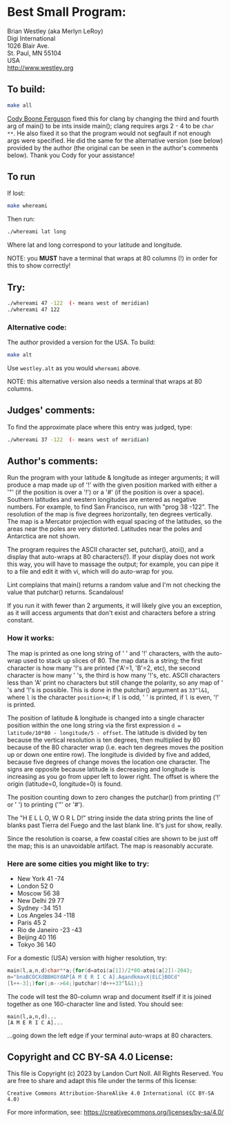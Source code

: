 # Best Small Program:

Brian Westley (aka Merlyn LeRoy)  
Digi International  
1026 Blair Ave.  
St. Paul, MN  55104  
USA  
<http://www.westley.org>  

## To build:

```sh
make all
```


[Cody Boone Ferguson](/winners.html#Cody_Boone_Ferguson) fixed this for clang by
changing the third and fourth arg of main() to be ints inside main(); clang
requires args 2 - 4 to be `char **`. He also fixed it so that the program would
not segfault if not enough args were specified. He did the same for the
alternative version (see below) provided by the author (the original can be seen
in the author's comments below). Thank you Cody for your assistance!

## To run

If lost:

```sh
make whereami
```

Then run:

```sh
./whereami lat long
```

Where lat and long correspond to your latitude and longitude.

NOTE: you **MUST** have a terminal that wraps at 80 columns (!) in order for this to
show correctly!

## Try:

```sh
./whereami 47 -122	(- means west of meridian)
./whereami 47 122
```


### Alternative code:

The author provided a version for the USA. To build:

```sh
make alt
```

Use `westley.alt` as you would `whereami` above.

NOTE: this alternative version also needs a terminal that wraps at 80 columns.


## Judges' comments:

To find the approximate place where this entry was judged, type:

```sh
./whereami 37 -122	(- means west of meridian)
```
   
## Author's comments:

Run the program with your latitude & longitude as integer
arguments; it will produce a map made up of '!' with the given
position marked with either a '"' (if the position is over a '!')
or a '#' (if the position is over a space).  Southern latitudes
and western longitudes are entered as negative numbers.  For
example, to find San Francisco, run with "prog 38 -122".  The
resolution of the map is five degrees horizontally, ten degrees
vertically.  The map is a Mercator projection with equal spacing
of the latitudes, so the areas near the poles are very distorted.
Latitudes near the poles and Antarctica are not shown.

The program requires the ASCII character set, putchar(), atoi(),
and a display that auto-wraps at 80 characters(!).  If your display
does not work this way, you will have to massage the output;
for example, you can pipe it to a file and edit it with vi,
which will do auto-wrap for you.

Lint complains that main() returns a random value and I'm not
checking the value that putchar() returns.  Scandalous!

If you run it with fewer than 2 arguments, it will likely
give you an exception, as it will access arguments that
don't exist and characters before a string constant.

### How it works:

The map is printed as one long string of ' ' and '!' characters,
with the auto-wrap used to stack up slices of 80.  The map data is
a string; the first character is how many '!'s are printed
('A'=1, 'B'=2, etc), the second character is how many ' 's, the
third is how many '!'s, etc.  ASCII characters less than 'A'
print no characters but still change the polarity, so any map
of ' 's and '!'s is possible.  This is done in the putchar()
argument as `33^l&1`, where `l` is the character `position+4`; if
`l` is odd, ' ' is printed, if `l` is even, '!' is printed.

The position of latitude & longitude is changed into a single
character position within the one long string via the first
expression `d = latitude/10*80 - longitude/5 - offset`. The
latitude is divided by ten because the vertical resolution is
ten degrees, then multiplied by 80 because of the 80 character
wrap (i.e. each ten degrees moves the position up or down one
entire row).  The longitude is divided by five and added, because
five degrees of change moves the location one character.  The signs
are opposite because latitude is decreasing and longitude is
increasing as you go from upper left to lower right.  The offset
is where the origin (latitude=0, longitude=0) is found.

The position counting down to zero changes the putchar() from
printing ('!' or ' ') to printing ('"' or '#').

The "H E L L O,   W O R L D!" string inside the data string
prints the line of blanks past Tierra del Fuego and the last
blank line.  It's just for show, really.

Since the resolution is coarse, a few coastal cities are shown to
be just off the map; this is an unavoidable artifact.  The map
is reasonably accurate.

### Here are some cities you might like to try:

- New York	    41   -74       
- London	    52   0             
- Moscow	    56   38           
- New Delhi	    29   77    
- Sydney	    -34  151
- Los Angeles	    34   -118
- Paris		    45   2
- Rio de Janeiro    -23  -43
- Beijing	    40   116
- Tokyo		    36   140

For a domestic (USA) version with higher resolution, try:

```c
main(l,a,n,d)char**a;{for(d=atoi(a[1])/2*80-atoi(a[2])-2043;
n="bnaBCOCXdBBHGYdAP[A M E R I C A].AqandkmavX|ELC}BOCd"
[l++-3];)for(;n-->64;)putchar(!d+++33^l&1);}
```

The code will test the 80-column wrap and document itself if it is
joined together as one 160-character line and listed.  You should see:

	main(l,a,n,d)...
	[A M E R I C A]...

...going down the left edge if your terminal auto-wraps at 80 characters.

## Copyright and CC BY-SA 4.0 License:

This file is Copyright (c) 2023 by Landon Curt Noll.  All Rights Reserved.
You are free to share and adapt this file under the terms of this license:

    Creative Commons Attribution-ShareAlike 4.0 International (CC BY-SA 4.0)

For more information, see: https://creativecommons.org/licenses/by-sa/4.0/
